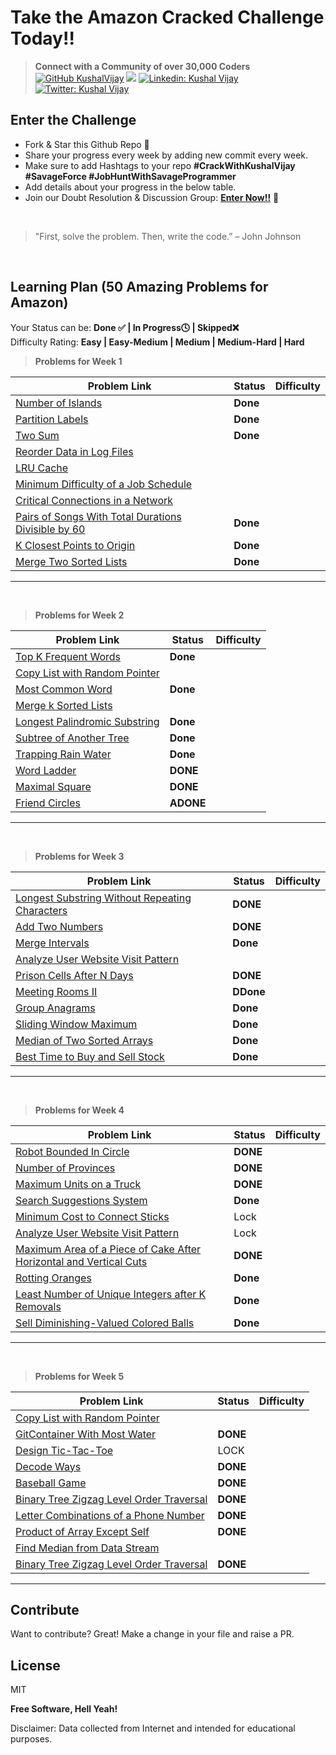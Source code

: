 # Take the Amazon Cracked Challenge Today!!

>  **Connect with a Community of over 30,000 Coders** 
[![GitHub KushalVijay](https://img.shields.io/github/followers/KushalVijay?label=follow&style=social)](https://github.com/KushalVijay) 
![](https://img.shields.io/youtube/channel/subscribers/UCOZMPD9TMk0C4yipWBaPZ7w?label=Follow%20Savage%20Programmer&style=social)
[![Linkedin: Kushal Vijay](https://img.shields.io/badge/-Kushal%20Vijay-blue?style=flat-square&logo=Linkedin&logoColor=white&link=https://www.linkedin.com/in/kushaalvijay/)](https://www.linkedin.com/in/kushalvijay/)
[![Twitter: Kushal Vijay](https://img.shields.io/twitter/follow/KushalVijay_?style=social)](https://twitter.com/KushalVijay_)

## Enter the Challenge
- Fork & Star this Github Repo 🌟
- Share your progress every week by adding new commit every week.
- Make sure to add Hashtags to your repo **#CrackWithKushalVijay  #SavageForce  #JobHuntWithSavageProgrammer**
- Add details about your progress in the below table.
- Join our Doubt Resolution & Discussion Group: [**Enter Now!!**](https://t.me/vijaykushal) 👀

<br />

> "First, solve the problem. Then, write the code.” – John Johnson

<br/>

## Learning Plan (50 Amazing Problems for Amazon)

Your Status can be: **Done ✅ | In Progress🕓 | Skipped❌**
<br>
Difficulty Rating: **Easy | Easy-Medium | Medium | Medium-Hard | Hard**

> **Problems for Week 1**

| Problem Link | Status | Difficulty |
| ------ | ------ | ------ |
| [Number of Islands](https://leetcode.com/problems/number-of-islands/)  | **Done** |  |
| [Partition Labels](https://leetcode.com/problems/partition-labels/) | **Done** |  |
| [Two Sum](https://leetcode.com/problems/two-sum/) |  **Done** |  |
| [Reorder Data in Log Files](https://leetcode.com/problems/reorder-data-in-log-files/)  |  |  |
| [LRU Cache](https://leetcode.com/problems/lru-cache/)  |  |  |
| [Minimum Difficulty of a Job Schedule](https://leetcode.com/problems/minimum-difficulty-of-a-job-schedule/)  |  |  |
| [Critical Connections in a Network](https://leetcode.com/problems/critical-connections-in-a-network/) |  |  |
| [Pairs of Songs With Total Durations Divisible by 60](https://leetcode.com/problems/pairs-of-songs-with-total-durations-divisible-by-60/)  | **Done** |  | 
| [K Closest Points to Origin](https://leetcode.com/problems/k-closest-points-to-origin/)  | **Done** |  | 
| [Merge Two Sorted Lists](https://leetcode.com/problems/merge-two-sorted-lists/)  | **Done** |  | 


---
<br>

> **Problems for Week 2**

| Problem Link | Status | Difficulty |
| ------ | ------ | ------ |
| [Top K Frequent Words]( https://leetcode.com/problems/top-k-frequent-words/) | **Done** |  |
| [Copy List with Random Pointer]( https://leetcode.com/problems/copy-list-with-random-pointer/)  |  |  |
| [Most Common Word](https://leetcode.com/problems/most-common-word/)  | **Done** |  |
| [Merge k Sorted Lists]( https://leetcode.com/problems/merge-k-sorted-lists/) |  |  |
| [Longest Palindromic Substring]( https://leetcode.com/problems/longest-palindromic-substring/) | **Done** |  |
| [Subtree of Another Tree]( https://leetcode.com/problems/subtree-of-another-tree/)  | **Done** |  |
| [Trapping Rain Water]( https://leetcode.com/problems/trapping-rain-water/)  | **Done** |  |
| [Word Ladder]( https://leetcode.com/problems/word-ladder/)  | **DONE** |  |
|  [Maximal Square]( https://leetcode.com/problems/maximal-square/)  | **DONE**  |  |
| [Friend Circles]( https://leetcode.com/problems/friend-circles/) | **ADONE**  |  |

---
<br>

> **Problems for Week 3**

| Problem Link | Status | Difficulty |
| ------ | ------ | ------ |
| [Longest Substring Without Repeating Characters]( https://leetcode.com/problems/longest-substring-without-repeating-characters/)  |**DONE**  |  |
| [Add Two Numbers](https://leetcode.com/problems/add-two-numbers/)  | **DONE** |  |
| [Merge Intervals]( https://leetcode.com/problems/merge-intervals/)  | **Done** |  |
| [Analyze User Website Visit Pattern]( https://leetcode.com/problems/analyze-user-website-visit-pattern/)  |  |  |
| [Prison Cells After N Days]( https://leetcode.com/problems/prison-cells-after-n-days/)  |  **DONE** |  |
| [Meeting Rooms II]( https://leetcode.com/problems/meeting-rooms-ii/) | **DDone**  |  |
| [Group Anagrams]( https://leetcode.com/problems/group-anagrams/) | **Done** |  |
| [Sliding Window Maximum]( https://leetcode.com/problems/sliding-window-maximum/)  | **Done**  |  |
| [Median of Two Sorted Arrays]( https://leetcode.com/problems/median-of-two-sorted-arrays/)  | **Done** |  |
| [Best Time to Buy and Sell Stock]( https://leetcode.com/problems/best-time-to-buy-and-sell-stock/) | **Done** |  |

---
<br>

> **Problems for Week 4**

| Problem Link | Status | Difficulty |
| ------ | ------ | ------ |
| [Robot Bounded In Circle]( https://leetcode.com/problems/robot-bounded-in-circle/) | **DONE** |  |
| [Number of Provinces ]( https://leetcode.com/problems/number-of-provinces/) |**DONE**  |  |
| [Maximum Units on a Truck](https://leetcode.com/problems/maximum-units-on-a-truck/) | **DONE** |  |
| [Search Suggestions System]( https://leetcode.com/problems/search-suggestions-system/) | **Done** |  |
| [Minimum Cost to Connect Sticks ]( https://leetcode.com/problems/minimum-cost-to-connect-sticks/)  | Lock |  |
| [Analyze User Website Visit Pattern]( https://leetcode.com/problems/analyze-user-website-visit-pattern/) | Lock |  |
| [Maximum Area of a Piece of Cake After Horizontal and Vertical Cuts ]( https://leetcode.com/problems/maximum-area-of-a-piece-of-cake-after-horizontal-and-vertical-cuts/)  |**DONE**  |  |
| [Rotting Oranges]( https://leetcode.com/problems/rotting-oranges/) | **Done** |  |
| [Least Number of Unique Integers after K Removals ]( https://leetcode.com/problems/least-number-of-unique-integers-after-k-removals/) | **Done** |  |
| [Sell Diminishing-Valued Colored Balls]( https://leetcode.com/problems/sell-diminishing-valued-colored-balls/) | **Done** |  |

---
<br>

> **Problems for Week 5**

| Problem Link | Status | Difficulty |
| ------ | ------ | ------ |
| [Copy List with Random Pointer]( https://leetcode.com/problems/copy-list-with-random-pointer/) |  |  |
| [GitContainer With Most Water]( https://leetcode.com/problems/container-with-most-water/) | **DONE** |  |
| [Design Tic-Tac-Toe]( https://leetcode.com/problems/design-tic-tac-toe/) | LOCK |  |
| [Decode Ways](https://leetcode.com/problems/decode-ways/) |  **DONE** |  |
| [Baseball Game](https://leetcode.com/problems/baseball-game/) | **DONE** |  |
| [Binary Tree Zigzag Level Order Traversal](https://leetcode.com/problems/binary-tree-zigzag-level-order-traversal/) | **DONE** |  |
| [Letter Combinations of a Phone Number](https://leetcode.com/problems/letter-combinations-of-a-phone-number/)  | **DONE** |  |
| [Product of Array Except Self](https://leetcode.com/problems/product-of-array-except-self/)  | **DONE** |  |
| [Find Median from Data Stream](https://leetcode.com/problems/find-median-from-data-stream/) |  |  |
| [Binary Tree Zigzag Level Order Traversal](https://leetcode.com/problems/binary-tree-zigzag-level-order-traversal/) | **DONE** |  |

---
## Contribute

Want to contribute? Great!
Make a change in your file and raise a PR.

## License

MIT

**Free Software, Hell Yeah!**

Disclaimer: Data collected from Internet and intended for educational purposes.

